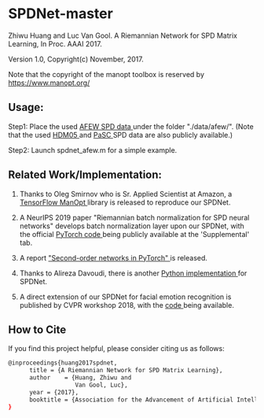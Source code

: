 # SPDNet-master
Zhiwu Huang and Luc Van Gool. A Riemannian Network for SPD Matrix Learning, In Proc. AAAI 2017. 

Version 1.0,  Copyright(c) November, 2017. 

Note that the copyright of the manopt toolbox is reserved by https://www.manopt.org/  

## Usage:

Step1: Place the used <a href="https://data.vision.ee.ethz.ch/zzhiwu/ManifoldNetData/SPDData/AFEW_SPD_data.zip"> AFEW SPD data </a> under the folder "./data/afew/". (Note that the used <a href="https://data.vision.ee.ethz.ch/zzhiwu/ManifoldNetData/SPDData/HDM05_SPDData.zip"> HDM05 </a> and <a href="https://data.vision.ee.ethz.ch/zzhiwu/ManifoldNetData/SPDData/PaSC_SPDData.zip"> PaSC </a> SPD data are also publicly available.)

Step2: Launch spdnet_afew.m for a simple example.

## Related Work/Implementation:

1. Thanks to Oleg Smirnov who is Sr. Applied Scientist at Amazon, a <a href="https://github.com/master/tensorflow-manopt"> TensorFlow ManOpt </a> library is released to reproduce our SPDNet.

2. A NeurIPS 2019 paper "Riemannian batch normalization for SPD neural networks" develops batch normalization layer upon our SPDNet, with the official <a href="https://proceedings.neurips.cc/paper/2019/hash/6e69ebbfad976d4637bb4b39de261bf7-Abstract.html"> PyTorch code </a> being publicly available at the 'Supplemental' tab.

3. A report <a href="https://core.ac.uk/download/pdf/231946513.pdf"> "Second-order networks in PyTorch" </a> is released.

4. Thanks to Alireza Davoudi, there is another <a href="https://github.com/adavoudi/spdnet"> Python implementation </a> for SPDNet.

5. A direct extension of our SPDNet for facial emotion recognition is published by CVPR workshop 2018, with the <a href="https://github.com/d-acharya/CovPoolFER"> code </a> being available.


## How to Cite <a name="How-to-Cite"></a>
If you find this project helpful, please consider citing us as follows:
```bash
@inproceedings{huang2017spdnet,
      title = {A Riemannian Network for SPD Matrix Learning},
      author    = {Huang, Zhiwu and
                   Van Gool, Luc},
      year = {2017},
      booktitle = {Association for the Advancement of Artificial Intelligence (AAAI)}
}


